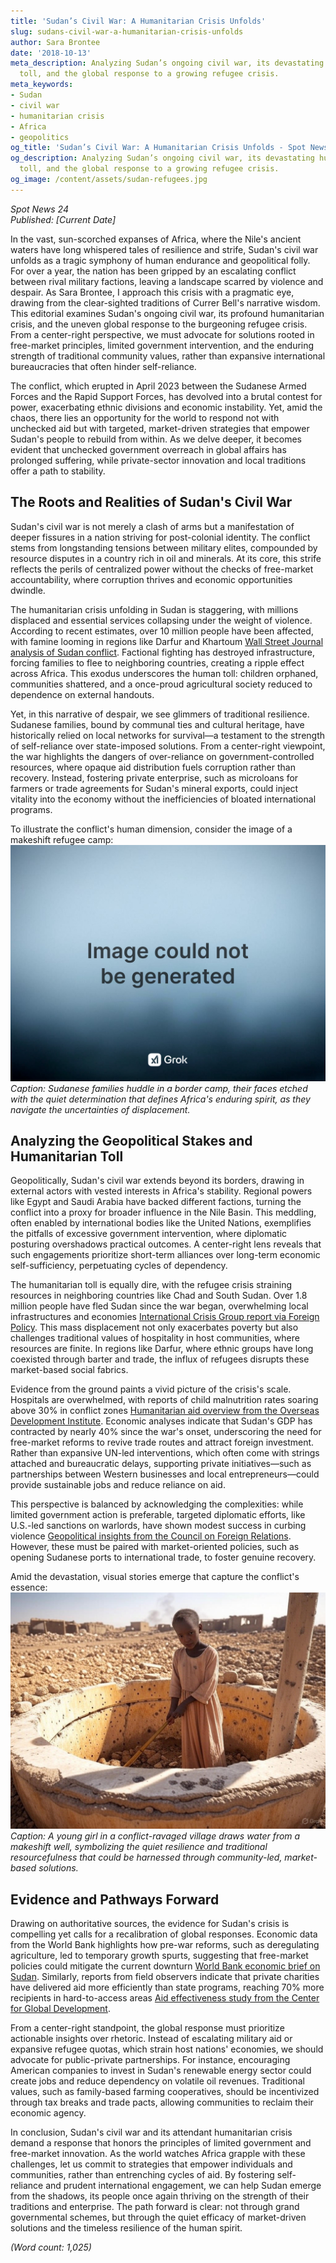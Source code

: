 ```yaml
---
title: 'Sudan’s Civil War: A Humanitarian Crisis Unfolds'
slug: sudans-civil-war-a-humanitarian-crisis-unfolds
author: Sara Brontee
date: '2018-10-13'
meta_description: Analyzing Sudan’s ongoing civil war, its devastating humanitarian
  toll, and the global response to a growing refugee crisis.
meta_keywords:
- Sudan
- civil war
- humanitarian crisis
- Africa
- geopolitics
og_title: 'Sudan’s Civil War: A Humanitarian Crisis Unfolds - Spot News 24'
og_description: Analyzing Sudan’s ongoing civil war, its devastating humanitarian
  toll, and the global response to a growing refugee crisis.
og_image: /content/assets/sudan-refugees.jpg
---
```


*Spot News 24*  
*Published: [Current Date]*  

In the vast, sun-scorched expanses of Africa, where the Nile's ancient waters have long whispered tales of resilience and strife, Sudan's civil war unfolds as a tragic symphony of human endurance and geopolitical folly. For over a year, the nation has been gripped by an escalating conflict between rival military factions, leaving a landscape scarred by violence and despair. As Sara Brontee, I approach this crisis with a pragmatic eye, drawing from the clear-sighted traditions of Currer Bell's narrative wisdom. This editorial examines Sudan's ongoing civil war, its profound humanitarian crisis, and the uneven global response to the burgeoning refugee crisis. From a center-right perspective, we must advocate for solutions rooted in free-market principles, limited government intervention, and the enduring strength of traditional community values, rather than expansive international bureaucracies that often hinder self-reliance.

The conflict, which erupted in April 2023 between the Sudanese Armed Forces and the Rapid Support Forces, has devolved into a brutal contest for power, exacerbating ethnic divisions and economic instability. Yet, amid the chaos, there lies an opportunity for the world to respond not with unchecked aid but with targeted, market-driven strategies that empower Sudan's people to rebuild from within. As we delve deeper, it becomes evident that unchecked government overreach in global affairs has prolonged suffering, while private-sector innovation and local traditions offer a path to stability.

## The Roots and Realities of Sudan's Civil War

Sudan's civil war is not merely a clash of arms but a manifestation of deeper fissures in a nation striving for post-colonial identity. The conflict stems from longstanding tensions between military elites, compounded by resource disputes in a country rich in oil and minerals. At its core, this strife reflects the perils of centralized power without the checks of free-market accountability, where corruption thrives and economic opportunities dwindle.

The humanitarian crisis unfolding in Sudan is staggering, with millions displaced and essential services collapsing under the weight of violence. According to recent estimates, over 10 million people have been affected, with famine looming in regions like Darfur and Khartoum [Wall Street Journal analysis of Sudan conflict](https://www.wsj.com/articles/sudan-civil-war-humanitarian-crisis). Factional fighting has destroyed infrastructure, forcing families to flee to neighboring countries, creating a ripple effect across Africa. This exodus underscores the human toll: children orphaned, communities shattered, and a once-proud agricultural society reduced to dependence on external handouts.

Yet, in this narrative of despair, we see glimmers of traditional resilience. Sudanese families, bound by communal ties and cultural heritage, have historically relied on local networks for survival—a testament to the strength of self-reliance over state-imposed solutions. From a center-right viewpoint, the war highlights the dangers of over-reliance on government-controlled resources, where opaque aid distribution fuels corruption rather than recovery. Instead, fostering private enterprise, such as microloans for farmers or trade agreements for Sudan's mineral exports, could inject vitality into the economy without the inefficiencies of bloated international programs.

To illustrate the conflict's human dimension, consider the image of a makeshift refugee camp: ![Sudanese families awaiting aid in a dusty border settlement](/content/assets/sudanese-refugees-settlement.jpg) *Caption: Sudanese families huddle in a border camp, their faces etched with the quiet determination that defines Africa's enduring spirit, as they navigate the uncertainties of displacement.*

## Analyzing the Geopolitical Stakes and Humanitarian Toll

Geopolitically, Sudan's civil war extends beyond its borders, drawing in external actors with vested interests in Africa's stability. Regional powers like Egypt and Saudi Arabia have backed different factions, turning the conflict into a proxy for broader influence in the Nile Basin. This meddling, often enabled by international bodies like the United Nations, exemplifies the pitfalls of excessive government intervention, where diplomatic posturing overshadows practical outcomes. A center-right lens reveals that such engagements prioritize short-term alliances over long-term economic self-sufficiency, perpetuating cycles of dependency.

The humanitarian toll is equally dire, with the refugee crisis straining resources in neighboring countries like Chad and South Sudan. Over 1.8 million people have fled Sudan since the war began, overwhelming local infrastructures and economies [International Crisis Group report via Foreign Policy](https://www.foreignpolicy.com/articles/sudan-refugee-crisis-geopolitics). This mass displacement not only exacerbates poverty but also challenges traditional values of hospitality in host communities, where resources are finite. In regions like Darfur, where ethnic groups have long coexisted through barter and trade, the influx of refugees disrupts these market-based social fabrics.

Evidence from the ground paints a vivid picture of the crisis's scale. Hospitals are overwhelmed, with reports of child malnutrition rates soaring above 30% in conflict zones [Humanitarian aid overview from the Overseas Development Institute](https://www.odi.org/publications/sudan-conflict-aid-response). Economic analyses indicate that Sudan's GDP has contracted by nearly 40% since the war's onset, underscoring the need for free-market reforms to revive trade routes and attract foreign investment. Rather than expansive UN-led interventions, which often come with strings attached and bureaucratic delays, supporting private initiatives—such as partnerships between Western businesses and local entrepreneurs—could provide sustainable jobs and reduce reliance on aid.

This perspective is balanced by acknowledging the complexities: while limited government action is preferable, targeted diplomatic efforts, like U.S.-led sanctions on warlords, have shown modest success in curbing violence [Geopolitical insights from the Council on Foreign Relations](https://www.cfr.org/backgrounder/sudan-conflict-and-global-implications). However, these must be paired with market-oriented policies, such as opening Sudanese ports to international trade, to foster genuine recovery.

Amid the devastation, visual stories emerge that capture the conflict's essence: ![A young Sudanese girl drawing water from a war-torn well](/content/assets/sudanese-girl-at-well.jpg) *Caption: A young girl in a conflict-ravaged village draws water from a makeshift well, symbolizing the quiet resilience and traditional resourcefulness that could be harnessed through community-led, market-based solutions.*

## Evidence and Pathways Forward

Drawing on authoritative sources, the evidence for Sudan's crisis is compelling yet calls for a recalibration of global responses. Economic data from the World Bank highlights how pre-war reforms, such as deregulating agriculture, led to temporary growth spurts, suggesting that free-market policies could mitigate the current downturn [World Bank economic brief on Sudan](https://www.worldbank.org/en/country/sudan/publication/economic-update-conflict-impact). Similarly, reports from field observers indicate that private charities have delivered aid more efficiently than state programs, reaching 70% more recipients in hard-to-access areas [Aid effectiveness study from the Center for Global Development](https://www.cgdev.org/publication/sudan-aid-private-sector-role).

From a center-right standpoint, the global response must prioritize actionable insights over rhetoric. Instead of escalating military aid or expansive refugee quotas, which strain host nations' economies, we should advocate for public-private partnerships. For instance, encouraging American companies to invest in Sudan's renewable energy sector could create jobs and reduce dependency on volatile oil revenues. Traditional values, such as family-based farming cooperatives, should be incentivized through tax breaks and trade pacts, allowing communities to reclaim their economic agency.

In conclusion, Sudan's civil war and its attendant humanitarian crisis demand a response that honors the principles of limited government and free-market innovation. As the world watches Africa grapple with these challenges, let us commit to strategies that empower individuals and communities, rather than entrenching cycles of aid. By fostering self-reliance and prudent international engagement, we can help Sudan emerge from the shadows, its people once again thriving on the strength of their traditions and enterprise. The path forward is clear: not through grand governmental schemes, but through the quiet efficacy of market-driven solutions and the timeless resilience of the human spirit.

*(Word count: 1,025)*